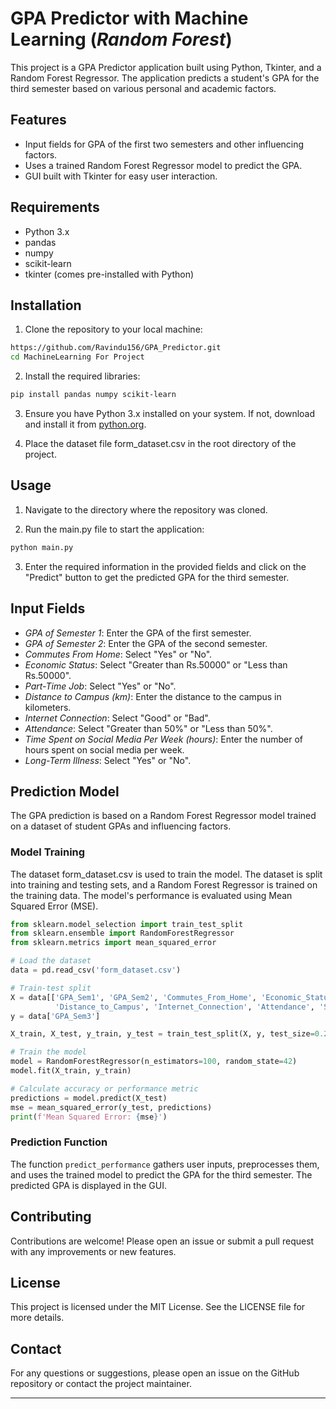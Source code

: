 # GPA Predictor with Machine Learning (*Random Forest*)

This project is a GPA Predictor application built using Python, Tkinter, and a Random Forest Regressor. The application predicts a student's GPA for the third semester based on various personal and academic factors.

## Features

- Input fields for GPA of the first two semesters and other influencing factors.
- Uses a trained Random Forest Regressor model to predict the GPA.
- GUI built with Tkinter for easy user interaction.

## Requirements

- Python 3.x
- pandas
- numpy
- scikit-learn
- tkinter (comes pre-installed with Python)

## Installation

1. Clone the repository to your local machine:

```sh
https://github.com/Ravindu156/GPA_Predictor.git
cd MachineLearning For Project
```

2. Install the required libraries:

```sh
pip install pandas numpy scikit-learn
```

3. Ensure you have Python 3.x installed on your system. If not, download and install it from [python.org](https://www.python.org/).

4. Place the dataset file form_dataset.csv in the root directory of the project.

## Usage

1. Navigate to the directory where the repository was cloned.

2. Run the main.py file to start the application:

```sh
python main.py
```

3. Enter the required information in the provided fields and click on the "Predict" button to get the predicted GPA for the third semester.

## Input Fields

- *GPA of Semester 1*: Enter the GPA of the first semester.
- *GPA of Semester 2*: Enter the GPA of the second semester.
- *Commutes From Home*: Select "Yes" or "No".
- *Economic Status*: Select "Greater than Rs.50000" or "Less than Rs.50000".
- *Part-Time Job*: Select "Yes" or "No".
- *Distance to Campus (km)*: Enter the distance to the campus in kilometers.
- *Internet Connection*: Select "Good" or "Bad".
- *Attendance*: Select "Greater than 50%" or "Less than 50%".
- *Time Spent on Social Media Per Week (hours)*: Enter the number of hours spent on social media per week.
- *Long-Term Illness*: Select "Yes" or "No".

## Prediction Model

The GPA prediction is based on a Random Forest Regressor model trained on a dataset of student GPAs and influencing factors.

### Model Training

The dataset form_dataset.csv is used to train the model. The dataset is split into training and testing sets, and a Random Forest Regressor is trained on the training data. The model's performance is evaluated using Mean Squared Error (MSE).

```python
from sklearn.model_selection import train_test_split
from sklearn.ensemble import RandomForestRegressor
from sklearn.metrics import mean_squared_error

# Load the dataset
data = pd.read_csv('form_dataset.csv')

# Train-test split
X = data[['GPA_Sem1', 'GPA_Sem2', 'Commutes_From_Home', 'Economic_Status', 'Part_Time_Job', 
          'Distance_to_Campus', 'Internet_Connection', 'Attendance', 'Social_Media_Time', 'Long_Term_Illness']]
y = data['GPA_Sem3']

X_train, X_test, y_train, y_test = train_test_split(X, y, test_size=0.2, random_state=42)

# Train the model
model = RandomForestRegressor(n_estimators=100, random_state=42)
model.fit(X_train, y_train)

# Calculate accuracy or performance metric
predictions = model.predict(X_test)
mse = mean_squared_error(y_test, predictions)
print(f'Mean Squared Error: {mse}')
```

### Prediction Function

The function `predict_performance` gathers user inputs, preprocesses them, and uses the trained model to predict the GPA for the third semester. The predicted GPA is displayed in the GUI.

## Contributing

Contributions are welcome! Please open an issue or submit a pull request with any improvements or new features.

## License

This project is licensed under the MIT License. See the LICENSE file for more details.

## Contact

For any questions or suggestions, please open an issue on the GitHub repository or contact the project maintainer.

---
